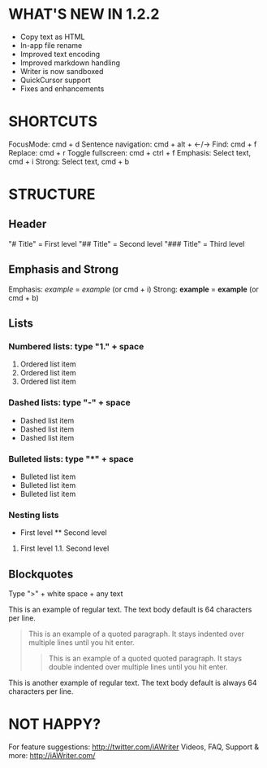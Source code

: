 # WHAT'S NEW IN 1.2.2

- Copy text as HTML
- In-app file rename
- Improved text encoding
- Improved markdown handling
- Writer is now sandboxed
- QuickCursor support
- Fixes and enhancements 

# SHORTCUTS

FocusMode: cmd + d
Sentence navigation: cmd + alt + ←/→
Find: cmd + f
Replace: cmd + r
Toggle fullscreen: cmd + ctrl + f
Emphasis: Select text, cmd + i
Strong: Select text, cmd + b

# STRUCTURE

## Header

"# Title" = First level
"## Title" = Second level
"### Title" = Third level

## Emphasis and Strong

Emphasis: *example* = _example_ (or cmd + i)
Strong: **example** = __example__ (or cmd + b)

## Lists

### Numbered lists: type "1." + space

1. Ordered list item
2. Ordered list item
3. Ordered list item

### Dashed lists: type "-" + space

- Dashed list item
- Dashed list item
- Dashed list item

### Bulleted lists: type "*" + space

* Bulleted list item
* Bulleted list item
* Bulleted list item

### Nesting lists

* First level
** Second level

1. First level
1.1. Second level

## Blockquotes

Type ">" + white space + any text

This is an example of regular text. The text body default is 64 characters per line.

> This is an example of a quoted paragraph. It stays indented over multiple lines until you hit enter.
>> This is an example of a quoted quoted paragraph. It stays double indented over multiple lines until you hit enter.

This is another example of regular text. The text body default is always 64 characters per line.

# NOT HAPPY?

For feature suggestions: http://twitter.com/iAWriter
Videos, FAQ, Support & more: http://iAWriter.com/